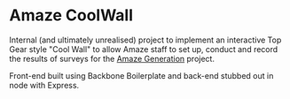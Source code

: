 Amaze CoolWall
====================

Internal (and ultimately unrealised) project to implement an interactive Top Gear 
style "Cool Wall" to allow Amaze staff to set up, conduct and record the results
of surveys for the [Amaze Generation](https://www.youtube.com/watch?v=uikMZvPfsEY) project.

Front-end built using Backbone Boilerplate and back-end stubbed out in node with Express.
